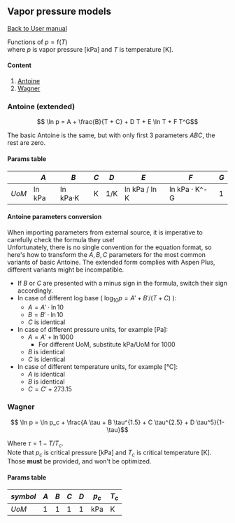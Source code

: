 ## Vapor pressure models

[Back to User manual](manual.md)

Functions of $p=\mathrm{f}(T)$  
where $p$ is vapor pressure [kPa] and $T$ is temperature [K].

#### Content
1. [Antoine](#antoine-extended)
2. [Wagner](#wagner)

### Antoine (extended)

```math
    \ln p = A + \frac{B}{T + C} + D T + E \ln T + F T^G
```

The basic Antoine is the same, but with only first 3 parameters $A B C$, the rest are zero.

#### Params table

|       | $A$    | $B$      | $C$ | $D$ | $E$           | $F$           | $G$ |
|-------|--------|----------|-----|-----|---------------|---------------|-----|
| _UoM_ | ln kPa | ln kPa·K | K   | 1/K | ln kPa / ln K | ln kPa · K^-G | 1   |

#### Antoine parameters conversion

When importing parameters from external source, it is imperative to carefully check the formula they use!  
Unfortunately, there is no single convention for the equation format, so here's how to transform the $A,B,C$ parameters for the most common variants of basic Antoine.
The extended form complies with Aspen Plus, different variants might be incompatible.

- If $B$ or $C$ are presented with a minus sign in the formula, switch their sign accordingly.
- In case of different log base ( $\log_{10} p = A' + B'/(T + C)$ ):
  - $A = A' \cdot \ln 10$
  - $B = B' \cdot \ln 10$
  - $C$ is identical
- In case of different pressure units, for example [Pa]:
  - $A = A' + \ln 1000$
    - For different UoM, substitute $\mathrm{kPa}/\mathrm{UoM}$ for 1000
  - $B$ is identical
  - $C$ is identical
- In case of different temperature units, for example [°C]:
  - $A$ is identical
  - $B$ is identical
  - $C = C' + 273.15$ 


### Wagner

```math
    \ln p = \ln p_c + \frac{A \tau + B \tau^{1.5} + C \tau^{2.5} + D \tau^5}{1-\tau}
```

Where $\tau = 1 - T/T_c$.  
Note that $p_c$ is critical pressure [kPa] and $T_c$ is critical temperature [K].  
Those **must** be provided, and won't be optimized.

#### Params table

| _symbol_ | $A$ | $B$ | $C$ | $D$ | $p_c$ | $T_c$ |
|----------|-----|-----|-----|-----|-------|-------|
| _UoM_    | 1   | 1   | 1   | 1   | kPa   | K     |
